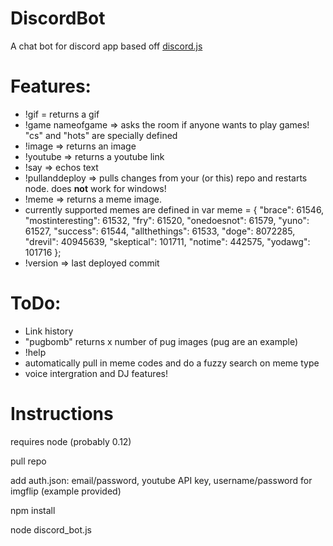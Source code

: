 # DiscordBot
A chat bot for discord app based off <a href="https://github.com/hydrabolt/discord.js/">discord.js</a>

# Features:
- !gif <query> = returns a gif
- !game nameofgame => asks the room if anyone wants to play games! "cs" and "hots" are specially defined
- !image => returns an image
- !youtube => returns a youtube link
- !say <text> => echos text
- !pullanddeploy => pulls changes from your (or this) repo and restarts node. does <strong>not</strong> work for windows!
- !meme <memetype> <text1> <text2> => returns a meme image.
- currently supported memes are defined in var meme = {
	"brace": 61546,
	"mostinteresting": 61532,
	"fry": 61520,
	"onedoesnot": 61579,
	"yuno": 61527,
	"success": 61544,
	"allthethings": 61533,
	"doge": 8072285,
	"drevil": 40945639,
	"skeptical": 101711,
	"notime": 442575,
	"yodawg": 101716
};
- !version => last deployed commit

# ToDo:

- Link history
- "pugbomb" returns x number of pug images (pug are an example)
- !help
- automatically pull in meme codes and do a fuzzy search on meme type
- voice intergration and DJ features!

# Instructions

requires node (probably 0.12)

pull repo

add auth.json: email/password, youtube API key, username/password for imgflip (example provided)

npm install

node discord_bot.js
